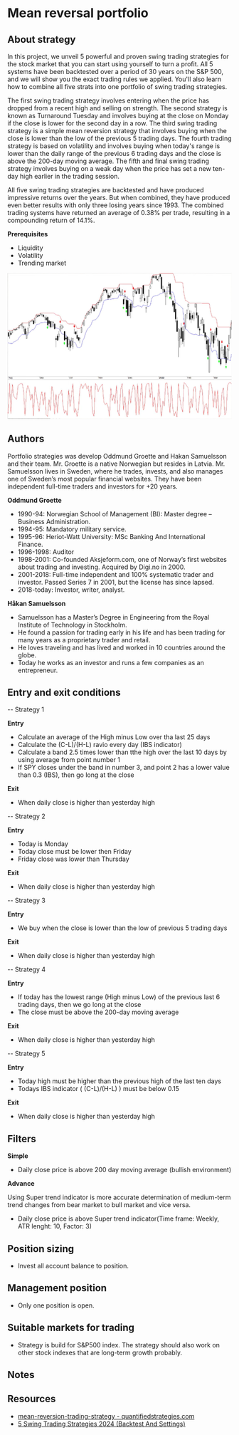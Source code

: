 # Mean reversal portfolio

## About strategy
In this project, we unveil 5 powerful and proven swing trading strategies for the stock market that you can start using yourself to turn a profit. All 5 systems have been backtested over a period of 30 years on the S&P 500, and we will show you the exact trading rules we applied. You'll also learn how to combine all five strats into one portfolio of swing trading strategies.

The first swing trading strategy involves entering when the price has dropped from a recent high and selling on strength. The second strategy is known as Turnaround Tuesday and involves buying at the close on Monday if the close is lower for the second day in a row. The third swing trading strategy is a simple mean reversion strategy that involves buying when the close is lower than the low of the previous 5 trading days. The fourth trading strategy is based on volatility and involves buying when today's range is lower than the daily range of the previous 6 trading days and the close is above the 200-day moving average. The fifth and final swing trading strategy involves buying on a weak day when the price has set a new ten-day high earlier in the trading session.

All five swing trading strategies are backtested and have produced impressive returns over the years. But when combined, they have produced even better results with only three losing years since 1993. The combined trading systems have returned an average of 0.38% per trade, resulting in a compounding return of 14.1%.

**Prerequisites**
* Liquidity
* Volatility
* Trending market

![Strategy 1 example](resources/strategy1_example.png)

## Authors
Portfolio strategies was develop Oddmund Groette and Hakan Samuelsson and their team. Mr. Groette is a native Norwegian but resides in Latvia. Mr. Samuelsson lives in Sweden, where he trades, invests, and also manages one of Sweden’s most popular financial websites. They have been independent full-time traders and investors for +20 years.

**Oddmund Groette**

* 1990-94: Norwegian School of Management (BI): Master degree – Business Administration.
* 1994-95: Mandatory military service.
* 1995-96: Heriot-Watt University: MSc Banking And International Finance.
* 1996-1998: Auditor
* 1998-2001: Co-founded Aksjeform.com, one of Norway’s first websites about trading and investing. Acquired by Digi.no in 2000.
* 2001-2018: Full-time independent and 100% systematic trader and investor. Passed Series 7 in 2001, but the license has since lapsed.
* 2018-today: Investor, writer, analyst.

**Håkan Samuelsson**

* Samuelsson has a Master’s Degree in Engineering from the Royal Institute of Technology in Stockholm.
* He found a passion for trading early in his life and has been trading for many years as a proprietary trader and retail.
* He loves traveling and has lived and worked in 10 countries around the globe.
* Today he works as an investor and runs a few companies as an entrepreneur.



## Entry and exit conditions

-- Strategy 1

**Entry**
* Calculate an average of the High minus Low over tha last 25 days
* Calculate the (C-L)/(H-L) ravio every day (IBS indicator)
* Calculate a band 2.5 times lower than tthe high over the last 10 days by using average from point number 1
* If SPY closes under the band in number 3, and point 2 has a lower value than 0.3 (IBS), then go long at the close 

**Exit**
* When daily close is higher than yesterday high

-- Strategy 2

**Entry**
* Today is Monday
* Today close must be lower then Friday
* Friday close was lower than Thursday

**Exit**
* When daily close is higher than yesterday high

-- Strategy 3

**Entry**
* We buy when the close is lower than the low of previous 5 trading days

**Exit**
* When daily close is higher than yesterday high

-- Strategy 4

**Entry**
* If today has the lowest range (High minus Low) of the previous last 6 trading days, then we go long at the close
* The close must be above the 200-day moving average

**Exit**
* When daily close is higher than yesterday high

-- Strategy 5

**Entry**
* Today high must be higher than the previous high of the last ten days
* Todays IBS indicator ( (C-L)/(H-L) ) must be below 0.15

**Exit**
* When daily close is higher than yesterday high

## Filters
**Simple**
* Daily close price is above 200 day moving average (bullish environment)

**Advance**

Using Super trend indicator is more accurate determination of medium-term trend changes from bear market to bull market and vice versa.

* Daily close price is above Super trend indicator(Time frame: Weekly, ATR lenght: 10, Factor: 3)

## Position sizing
- Invest all account balance to position.

## Management position
- Only one position is open.

## Suitable markets for trading
* Strategy is build for S&P500 index. The strategy should also work on other stock indexes that are long-term growth probably.

## Notes

## Resources
* [mean-reversion-trading-strategy - quantifiedstrategies.com](https://www.quantifiedstrategies.com/mean-reversion-trading-strategy/)
* [5 Swing Trading Strategies 2024 (Backtest And Settings)](https://www.youtube.com/watch?v=kWgUlIFAwqg)